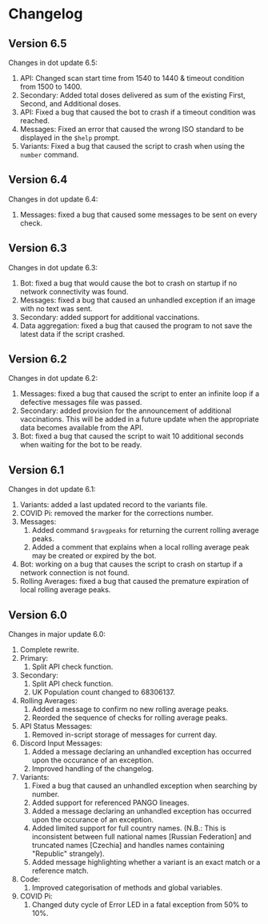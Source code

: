 # Changelog
## Version 6.5
Changes in dot update 6.5:
1. API: Changed scan start time from 1540 to 1440 & timeout condition from 1500 to 1400.
2. Secondary: Added total doses delivered as sum of the existing First, Second, and Additional doses.
3. API: Fixed a bug that caused the bot to crash if a timeout condition was reached.
4. Messages: Fixed an error that caused the wrong ISO standard to be displayed in the `$help` prompt.
5. Variants: Fixed a bug that caused the script to crash when using the `number` command.
## Version 6.4
Changes in dot update 6.4:
1. Messages: fixed a bug that caused some messages to be sent on every check.
## Version 6.3
Changes in dot update 6.3:
1. Bot: fixed a bug that would cause the bot to crash on startup if no network connectivity was found.
2. Messages: fixed a bug that caused an unhandled exception if an image with no text was sent.
3. Secondary: added support for additional vaccinations.
4. Data aggregation: fixed a bug that caused the program to not save the latest data if the script crashed.
## Version 6.2
Changes in dot update 6.2:
1. Messages: fixed a bug that caused the script to enter an infinite loop if a defective messages file was passed.
2. Secondary: added provision for the announcement of additional vaccinations. This will be added in a future update when the appropriate data becomes available from the API.
3. Bot: fixed a bug that caused the script to wait 10 additional seconds when waiting for the bot to be ready.
## Version 6.1
Changes in dot update 6.1:
1. Variants: added a last updated record to the variants file.
2. COVID Pi: removed the marker for the corrections number.
3. Messages:
    1. Added command `$ravgpeaks` for returning the current rolling average peaks.
    2. Added a comment that explains when a local rolling average peak may be created or expired by the bot.
4. Bot: working on a bug that causes the script to crash on startup if a network connection is not found.
5. Rolling Averages: fixed a bug that caused the premature expiration of local rolling average peaks.
## Version 6.0
Changes in major update 6.0:
1. Complete rewrite.
2. Primary:
    1. Split API check function.
3. Secondary:
    1. Split API check function.
    2. UK Population count changed to 68306137.
4. Rolling Averages:
    1. Added a message to confirm no new rolling average peaks.
    2. Reorded the sequence of checks for rolling average peaks.
5. API Status Messages:
    1. Removed in-script storage of messages for current day.
6. Discord Input Messages:
    1. Added a message declaring an unhandled exception has occurred upon the occurance of an exception.
    2. Improved handling of the changelog.
7. Variants:
    1. Fixed a bug that caused an unhandled exception when searching by number.
    2. Added support for referenced PANGO lineages.
    3. Added a message declaring an unhandled exception has occurred upon the occurance of an exception.
    4. Added limited support for full country names. (N.B.: This is inconsistent between full national names [Russian Federation] and truncated names [Czechia] and handles names containing "Republic" strangely).
    5. Added message highlighting whether a variant is an exact match or a reference match.
8. Code:
    1. Improved categorisation of methods and global variables.
9. COVID Pi:
    1. Changed duty cycle of Error LED in a fatal exception from 50% to 10%.